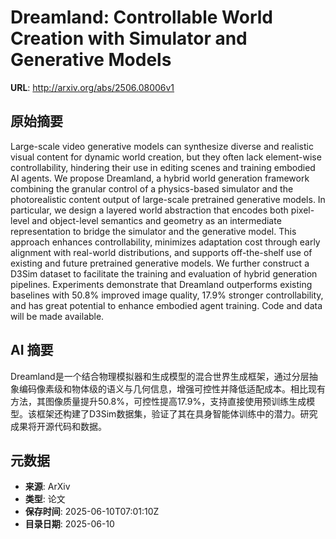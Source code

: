 # Dreamland: Controllable World Creation with Simulator and Generative Models

**URL**: http://arxiv.org/abs/2506.08006v1

## 原始摘要

Large-scale video generative models can synthesize diverse and realistic
visual content for dynamic world creation, but they often lack element-wise
controllability, hindering their use in editing scenes and training embodied AI
agents. We propose Dreamland, a hybrid world generation framework combining the
granular control of a physics-based simulator and the photorealistic content
output of large-scale pretrained generative models. In particular, we design a
layered world abstraction that encodes both pixel-level and object-level
semantics and geometry as an intermediate representation to bridge the
simulator and the generative model. This approach enhances controllability,
minimizes adaptation cost through early alignment with real-world
distributions, and supports off-the-shelf use of existing and future pretrained
generative models. We further construct a D3Sim dataset to facilitate the
training and evaluation of hybrid generation pipelines. Experiments demonstrate
that Dreamland outperforms existing baselines with 50.8% improved image
quality, 17.9% stronger controllability, and has great potential to enhance
embodied agent training. Code and data will be made available.


## AI 摘要

Dreamland是一个结合物理模拟器和生成模型的混合世界生成框架，通过分层抽象编码像素级和物体级的语义与几何信息，增强可控性并降低适配成本。相比现有方法，其图像质量提升50.8%，可控性提高17.9%，支持直接使用预训练生成模型。该框架还构建了D3Sim数据集，验证了其在具身智能体训练中的潜力。研究成果将开源代码和数据。

## 元数据

- **来源**: ArXiv
- **类型**: 论文
- **保存时间**: 2025-06-10T07:01:10Z
- **目录日期**: 2025-06-10
